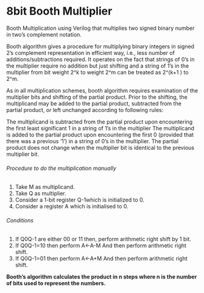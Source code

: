 # 8bit Booth Multiplier
Booth Multiplication using Verilog that multiplies two signed binary number in two’s complement notation.

Booth algorithm gives a procedure for multiplying binary integers in signed 2’s complement representation in efficient way, i.e., less number of additions/subtractions required. It operates on the fact that strings of 0’s in the multiplier require no addition but just shifting and a string of 1’s in the multiplier from bit weight 2^k to weight 2^m can be treated as 2^(k+1 ) to 2^m.

As in all multiplication schemes, booth algorithm requires examination of the multiplier bits and shifting of the partial product. Prior to the shifting, the multiplicand may be added to the partial product, subtracted from the partial product, or left unchanged according to following rules:

The multiplicand is subtracted from the partial product upon encountering the first least significant 1 in a string of 1’s in the multiplier The multiplicand is added to the partial product upon encountering the first 0 (provided that there was a previous ‘1’) in a string of 0’s in the multiplier. The partial product does not change when the multiplier bit is identical to the previous multiplier bit.

###### Procedure to do the multiplication manually
1.	Take M as multiplicand.
2.	Take Q as multiplier.
3.	Consider a 1-bit register Q-1which is initialized to 0.
4.	Consider a register A which is initialised to 0.


###### Conditions
1.	If Q0Q-1 are either 00 or 11 then, perform arithmetic right shift by 1 bit.
2.	If Q0Q-1=10 then perform A←A-M
And then perform arithmetic right shift.
3.	If Q0Q-1=01 then perform A←A+M
And then perform arithmetic right shift.

**Booth’s algorithm calculates the product in n steps where n is the number of bits used to represent the numbers.**
